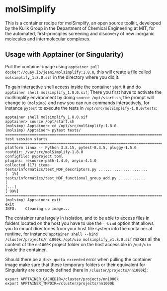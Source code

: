 # molSimplify
This is a container recipe for molSimplify, an open source toolkit, developed by the Kulik Group in the Department of Chemical Engineering at MIT, for the automated, first-principles screening and discovery of new inorganic molecules and intermolecular complexes. 

## Usage with Apptainer (or Singularity)

Pull the container image using `apptainer pull docker://quay.io/jeani/molsimplify:1.8.0`, this will create a file called `molsimplify_1.8.0.sif` in the directory where you did it.

To gain interactive shell access inside the container start it and do `apptainer shell molsimplify_1.8.0.sif`; There you first have to activate the molSimplify environment by doing `source /opt/start.sh`, the prompt will change to `(molsimp)` and now you can run commands interactively, for instance `pytest` to execute the tests in `/opt/src/molSimplify-1.8.0/tests`:

```
apptainer shell molsimplify_1.8.0.sif
apptainer> source /opt/start.sh
(molsimp) Apptainer> cd /opt/src/molSimplify-1.8.0
(molsimp) Apptainer> pytest tests/
==================================================================================================== test session starts ====================================================================================================
platform linux -- Python 3.8.15, pytest-8.3.5, pluggy-1.5.0
rootdir: /var/src/molSimplify-1.8.0
configfile: pyproject.toml
plugins: resource-path-1.4.0, anyio-4.1.0
collected 1171 items                                                                                                                                                                                                        
tests/informatics/test_MOF_descriptors.py ......................                                                                                                                                                      [  1%]
tests/informatics/test_MOF_functional_group_add.py ............                                                                                                                                                       [ 
[...]                                                                                                                                                                               [ 99%]
=================================================================================
(molsimp) Apptainer> exit
exit
INFO:    Cleaning up image...
```

The container runs largely in isolation, and to be able to access files in folders located on the host you have to use the `--bind` option that allows you to mount directories from your host file system into the container at runtime, for instance `apptainer shell --bind /cluster/projects/nn1000k:/opt/uio molsimplify_v1.8.0.sif` makes all the content of the `nn1000K` project folder on the host accessible in `/opt/uio` inside the container.

Should there be a `disk quota exceeded` error when pulling the container image make sure that these temporary folders or their equivalent for Singularity are correctly defined (here in `/cluster/projects/nn1000k`):

```
export APPTAINER_CACHEDIR=/cluster/projects/nn1000k
export APPTAINER_TMPDIR=/cluster/projects/nn1000k
```
